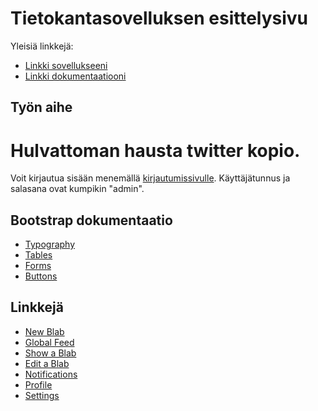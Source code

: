 # Tietokantasovelluksen esittelysivu

Yleisiä linkkejä:

* [Linkki sovellukseeni](http://koliver.users.cs.helsinki.fi/blabber/)
* [Linkki dokumentaatiooni](https://github.com/Corned/Blabber/blob/master/doc/BlabberDokumentaatio.pdf)

## Työn aihe

Hulvattoman hausta twitter kopio.
=======

Voit kirjautua sisään menemällä [kirjautumissivulle](http://koliver.users.cs.helsinki.fi/blabber/login). Käyttäjätunnus ja salasana ovat kumpikin "admin".



## Bootstrap dokumentaatio
* [Typography](http://getbootstrap.com/css/#type)
* [Tables](http://getbootstrap.com/css/#tables)
* [Forms](http://getbootstrap.com/css/#forms)
* [Buttons](http://getbootstrap.com/css/#buttons)

## Linkkejä
* [New Blab](http://koliver.users.cs.helsinki.fi/blabber/blab/new)
* [Global Feed](http://koliver.users.cs.helsinki.fi/blabber/feed)
* [Show a Blab](http://koliver.users.cs.helsinki.fi/blabber/blab/17)
* [Edit a Blab](http://koliver.users.cs.helsinki.fi/blabber/blab/edit/17)
* [Notifications](http://koliver.users.cs.helsinki.fi/blabber/notifications)
* [Profile](http://koliver.users.cs.helsinki.fi/blabber/profile)
* [Settings](http://koliver.users.cs.helsinki.fi/blabber/settings)
